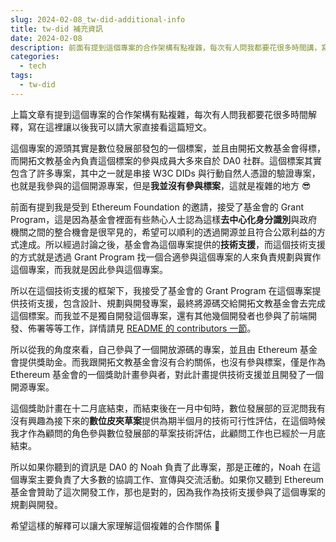 ```yaml
---
slug: 2024-02-08_tw-did-additional-info
title: tw-did 補充資訊
date: 2024-02-08
description: 前面有提到這個專案的合作架構有點複雜，每次有人問我都要花很多時間講，寫在這裡讓以後我可以請大家直接看這邊的解釋。
categories:
  - tech
tags:
  - tw-did
---
```


上篇文章有提到這個專案的合作架構有點複雜，每次有人問我都要花很多時間解釋，寫在這裡讓以後我可以請大家直接看這篇短文。

這個專案的源頭其實是數位發展部發包的一個標案，並且由開拓文教基金會得標，而開拓文教基金內負責這個標案的參與成員大多來自於 DA0 社群。這個標案其實包含了許多專案，其中之一就是串接 W3C DIDs 與行動自然人憑證的驗證專案，也就是我參與的這個開源專案，但是**我並沒有參與標案**，這就是複雜的地方 😎

前面有提到我是受到 Ethereum Foundation 的邀請，接受了基金會的 Grant Program，這是因為基金會裡面有些熱心人士認為這樣**去中心化身分識別**與政府機關之間的整合機會是很罕見的，希望可以順利的透過開源並且符合公眾利益的方式達成。所以經過討論之後，基金會為這個專案提供的**技術支援**，而這個技術支援的方式就是透過 Grant Program 找一個合適參與這個專案的人來負責規劃與實作這個專案，而我就是因此參與這個專案。

所以在這個技術支援的框架下，我接受了基金會的 Grant Program 在這個專案提供技術支援，包含設計、規劃與開發專案，最終將源碼交給開拓文教基金會去完成這個標案。而我並不是獨自開發這個專案，還有其他幾個開發者也參與了前端開發、佈署等等工作，詳情請見 [README 的 contributors 一節](https://github.com/moda-gov-tw/tw-did?tab=readme-ov-file#contributors)。

所以從我的角度來看，自己參與了一個開放源碼的專案，並且由 Ethereum 基金會提供獎助金。而我跟開拓文教基金會沒有合約關係，也沒有參與標案，僅是作為 Ethereum 基金會的一個獎助計畫參與者，對此計畫提供技術支援並且開發了一個開源專案。

這個獎助計畫在十二月底結束，而結束後在一月中旬時，數位發展部的豆泥問我有沒有興趣為接下來的**數位皮夾草案**提供為期半個月的技術可行性評估，在這個時候我才作為顧問的角色參與數位發展部的草案技術評估，此顧問工作也已經於一月底結束。

所以如果你聽到的資訊是 DA0 的 Noah 負責了此專案，那是正確的，Noah 在這個專案主要負責了大多數的協調工作、宣傳與交流活動。如果你又聽到 Ethereum 基金會贊助了這次開發工作，那也是對的，因為我作為技術支援參與了這個專案的規劃與開發。

希望這樣的解釋可以讓大家理解這個複雜的合作關係 🤣

